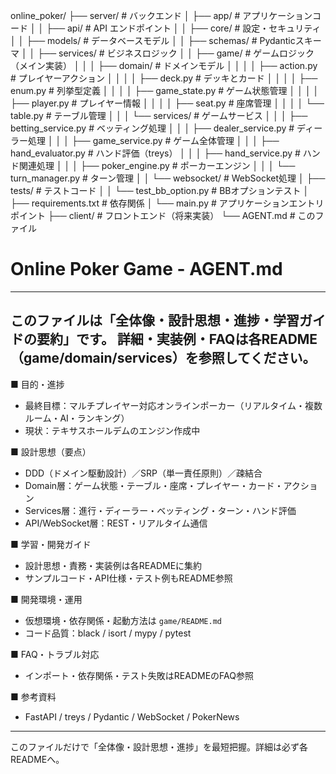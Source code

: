 online_poker/
├── server/                    # バックエンド
│   ├── app/                   # アプリケーションコード
│   │   ├── api/              # API エンドポイント
│   │   ├── core/             # 設定・セキュリティ
│   │   ├── models/           # データベースモデル
│   │   ├── schemas/          # Pydanticスキーマ
│   │   ├── services/         # ビジネスロジック
│   │   ├── game/             # ゲームロジック（メイン実装）
│   │   │   ├── domain/       # ドメインモデル
│   │   │   │   ├── action.py        # プレイヤーアクション
│   │   │   │   ├── deck.py          # デッキとカード
│   │   │   │   ├── enum.py          # 列挙型定義
│   │   │   │   ├── game_state.py    # ゲーム状態管理
│   │   │   │   ├── player.py        # プレイヤー情報
│   │   │   │   ├── seat.py          # 座席管理
│   │   │   │   └── table.py         # テーブル管理
│   │   │   └── services/     # ゲームサービス
│   │   │       ├── betting_service.py    # ベッティング処理
│   │   │       ├── dealer_service.py     # ディーラー処理
│   │   │       ├── game_service.py       # ゲーム全体管理
│   │   │       ├── hand_evaluator.py     # ハンド評価（treys）
│   │   │       ├── hand_service.py       # ハンド関連処理
│   │   │       ├── poker_engine.py       # ポーカーエンジン
│   │   │       └── turn_manager.py       # ターン管理
│   │   └── websocket/        # WebSocket処理
│   ├── tests/                # テストコード
│   │   └── test_bb_option.py # BBオプションテスト
│   ├── requirements.txt      # 依存関係
│   └── main.py               # アプリケーションエントリポイント
├── client/                    # フロントエンド（将来実装）
└── AGENT.md                  # このファイル
# Online Poker Game - AGENT.md

---
このファイルは「全体像・設計思想・進捗・学習ガイドの要約」です。
詳細・実装例・FAQは各README（game/domain/services）を参照してください。
---

■ 目的・進捗
- 最終目標：マルチプレイヤー対応オンラインポーカー（リアルタイム・複数ルーム・AI・ランキング）
- 現状：テキサスホールデムのエンジン作成中

■ 設計思想（要点）
- DDD（ドメイン駆動設計）／SRP（単一責任原則）／疎結合
- Domain層：ゲーム状態・テーブル・座席・プレイヤー・カード・アクション
- Services層：進行・ディーラー・ベッティング・ターン・ハンド評価
- API/WebSocket層：REST・リアルタイム通信

■ 学習・開発ガイド
- 設計思想・責務・実装例は各READMEに集約
- サンプルコード・API仕様・テスト例もREADME参照

■ 開発環境・運用
- 仮想環境・依存関係・起動方法は `game/README.md`
- コード品質：black / isort / mypy / pytest

■ FAQ・トラブル対応
- インポート・依存関係・テスト失敗はREADMEのFAQ参照

■ 参考資料
- FastAPI / treys / Pydantic / WebSocket / PokerNews

---
このファイルだけで「全体像・設計思想・進捗」を最短把握。詳細は必ず各READMEへ。